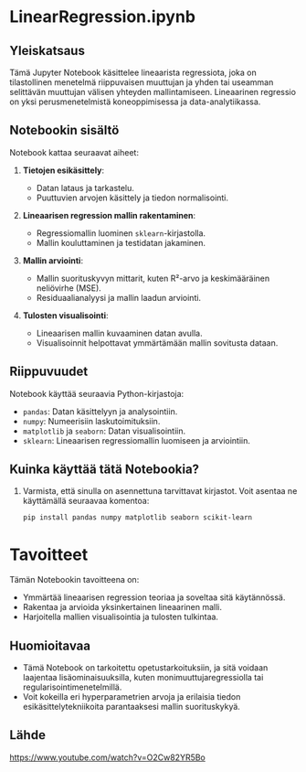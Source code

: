 # LinearRegression.ipynb

## Yleiskatsaus

Tämä Jupyter Notebook käsittelee lineaarista regressiota, joka on tilastollinen menetelmä riippuvaisen muuttujan ja yhden tai useamman selittävän muuttujan välisen yhteyden mallintamiseen. Lineaarinen regressio on yksi perusmenetelmistä koneoppimisessa ja data-analytiikassa.

## Notebookin sisältö

Notebook kattaa seuraavat aiheet:

1. **Tietojen esikäsittely**:
   - Datan lataus ja tarkastelu.
   - Puuttuvien arvojen käsittely ja tiedon normalisointi.

2. **Lineaarisen regression mallin rakentaminen**:
   - Regressiomallin luominen `sklearn`-kirjastolla.
   - Mallin kouluttaminen ja testidatan jakaminen.

3. **Mallin arviointi**:
   - Mallin suorituskyvyn mittarit, kuten R²-arvo ja keskimääräinen neliövirhe (MSE).
   - Residuaalianalyysi ja mallin laadun arviointi.

4. **Tulosten visualisointi**:
   - Lineaarisen mallin kuvaaminen datan avulla.
   - Visualisoinnit helpottavat ymmärtämään mallin sovitusta dataan.

## Riippuvuudet

Notebook käyttää seuraavia Python-kirjastoja:

- `pandas`: Datan käsittelyyn ja analysointiin.
- `numpy`: Numeerisiin laskutoimituksiin.
- `matplotlib` ja `seaborn`: Datan visualisointiin.
- `sklearn`: Lineaarisen regressiomallin luomiseen ja arviointiin.

## Kuinka käyttää tätä Notebookia?

1. Varmista, että sinulla on asennettuna tarvittavat kirjastot. Voit asentaa ne käyttämällä seuraavaa komentoa:

   ```bash
   pip install pandas numpy matplotlib seaborn scikit-learn
    ````

# Tavoitteet

Tämän Notebookin tavoitteena on:

- Ymmärtää lineaarisen regression teoriaa ja soveltaa sitä käytännössä.
- Rakentaa ja arvioida yksinkertainen lineaarinen malli.
- Harjoitella mallien visualisointia ja tulosten tulkintaa.

## Huomioitavaa

- Tämä Notebook on tarkoitettu opetustarkoituksiin, ja sitä voidaan laajentaa lisäominaisuuksilla, kuten monimuuttujaregressiolla tai regularisointimenetelmillä.
- Voit kokeilla eri hyperparametrien arvoja ja erilaisia tiedon esikäsittelytekniikoita parantaaksesi mallin suorituskykyä.

## Lähde
https://www.youtube.com/watch?v=O2Cw82YR5Bo